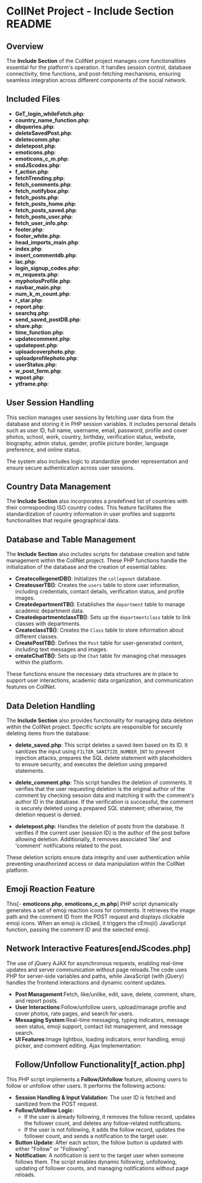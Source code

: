 # CollNet Project - Include Section README

## Overview
The **Include Section** of the CollNet project manages core functionalities essential for the platform's operation. It handles session control, database connectivity, time functions, and post-fetching mechanisms, ensuring seamless integration across different components of the social network.

## Included Files
- **GeT_login_whileFetch.php**: 
- **country_name_function.php**: 
- **dbqueries.php**: 
- **deleteSavedPost.php**: 
- **deletecomm.php**:
- **deletepost.php**:
- **emoticons.php**:
- **emoticons_c_m.php**:
- **endJScodes.php**:
- **f_action.php**:
- **fetchTrending.php**:
- **fetch_comments.php**:
- **fetch_notifybox.php**: 
- **fetch_posts.php**:
- **fetch_posts_home.php**:
- **fetch_posts_saved.php**:
- **fetch_posts_user.php**:
- **fetch_user_info.php**:
- **footer.php**:
- **footer_white.php**:
- **head_imports_main.php**:
- **index.php**:
- **insert_commentdb.php**:
- **lac.php**:
- **login_signup_codes.php**:
- **m_requests.php**:
- **myphotosProfile.php**:
- **navbar_main.php**:
- **num_k_m_count.php**:
- **r_star.php**:
- **report.php**:
- **searchq.php**:
- **send_saved_postDB.php**:
- **share.php**:
- **time_function.php**:
- **updatecomment.php**:
- **updatepost.php**:
- **uploadcoverphoto.php**:
- **uploadprofilephoto.php**:
- **userStatus.php**:
- **w_post_form.php**:
- **wpost.php**:
- **ytframe.php**:

## User Session Handling
This section manages user sessions by fetching user data from the database and storing it in PHP session variables. It includes personal details such as user ID, full name, username, email, password, profile and cover photos, school, work, country, birthday, verification status, website, biography, admin status, gender, profile picture border, language preference, and online status.

The system also includes logic to standardize gender representation and ensure secure authentication across user sessions.

## Country Data Management
The **Include Section** also incorporates a predefined list of countries with their corresponding ISO country codes. This feature facilitates the standardization of country information in user profiles and supports functionalities that require geographical data.

## Database and Table Management
The **Include Section** also includes scripts for database creation and table management within the CollNet project. These PHP functions handle the initialization of the database and the creation of essential tables:

- **CreatecollegenetDB()**: Initializes the `collegenet` database.
- **CreateuserTB()**: Creates the `users` table to store user information, including credentials, contact details, verification status, and profile images.
- **CreatedepartmentTB()**: Establishes the `department` table to manage academic department data.
- **CreatedepartmentclassTB()**: Sets up the `departmentclass` table to link classes with departments.
- **CreateclassTB()**: Creates the `Class` table to store information about different classes.
- **CreatePostTB()**: Defines the `Post` table for user-generated content, including text messages and images.
- **createChatTB()**: Sets up the `Chat` table for managing chat messages within the platform.

These functions ensure the necessary data structures are in place to support user interactions, academic data organization, and communication features on CollNet.

## Data Deletion Handling
The **Include Section** also provides functionality for managing data deletion within the CollNet project. Specific scripts are responsible for securely deleting items from the database:

- **delete_saved.php**: This script deletes a saved item based on its ID. It sanitizes the input using `FILTER_SANITIZE_NUMBER_INT` to prevent injection attacks, prepares the SQL delete statement with placeholders to ensure security, and executes the deletion using prepared statements.

- **delete_comment.php**: This script handles the deletion of comments. It verifies that the user requesting deletion is the original author of the comment by checking session data and matching it with the comment's author ID in the database. If the verification is successful, the comment is securely deleted using a prepared SQL statement; otherwise, the deletion request is denied.
- **deletepost.php**: Handles the deletion of posts from the database. It verifies if the current user (session ID) is the author of the post before allowing deletion. Additionally, it removes associated 'like' and 'comment' notifications related to the post.

These deletion scripts ensure data integrity and user authentication while preventing unauthorized access or data manipulation within the CollNet platform.

## Emoji Reaction Feature
This[- **emoticons.php**, **emoticons_c_m.php**] PHP script dynamically generates a set of emoji reaction icons for comments. It retrieves the image path and the comment ID from the POST request and displays clickable emoji icons. When an emoji is clicked, it triggers the cEmoji() JavaScript function, passing the comment ID and the selected emoji.
## Network Interactive Features[endJScodes.php]
The use of jQuery AJAX for asynchronous requests, enabling real-time updates and server communication without page reloads.The code uses PHP for server-side variables and paths, while JavaScript (with jQuery) handles the frontend interactions and dynamic content updates.
- **Post Management**:Fetch, like/unlike, edit, save, delete, comment, share, and report posts.
- **User Interactions**:Follow/unfollow users, upload/manage profile and cover photos, rate pages, and search for users.
- **Messaging System**:Real-time messaging, typing indicators, message seen status, emoji support, contact list management, and message search.
- **UI Features**:Image lightbox, loading indicators, error handling, emoji picker, and comment editing.
Ajax Implementation:
  ## Follow/Unfollow Functionality[**f_action.php**]
This PHP script implements a **Follow/Unfollow** feature, allowing users to follow or unfollow other users. It performs the following actions:
- **Session Handling & Input Validation**: The user ID is fetched and sanitized from the POST request.  
- **Follow/Unfollow Logic**:
   - If the user is already following, it removes the follow record, updates the follower count, and deletes any follow-related notifications.
   - If the user is not following, it adds the follow record, updates the follower count, and sends a notification to the target user.  
- **Button Update**: After each action, the follow button is updated with either "Follow" or "Following".
- **Notification**: A notification is sent to the target user when someone follows them.
The script enables dynamic following, unfollowing, updating of follower counts, and managing notifications without page reloads.


